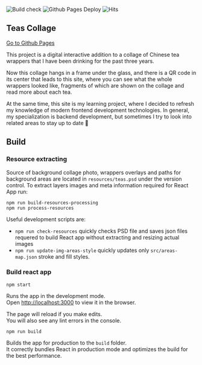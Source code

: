 ![Build check](https://github.com/cardinalby/tea-collage/workflows/Build%20check/badge.svg)
![Github Pages Deploy](https://github.com/cardinalby/tea-collage/workflows/Github%20Pages%20Deploy/badge.svg)
![Hits](https://hits.seeyoufarm.com/api/count/incr/badge.svg?url=https%3A%2F%2Fcardinalby.github.io%2Ftea-collage%2F&count_bg=%2379C83D&title_bg=%23555555&icon=&icon_color=%23E7E7E7&title=visitors&edge_flat=false)

## Teas Collage

[Go to Github Pages](https://cardinalby.github.io/tea-collage)

This project is a digital interactive addition to a collage of Chinese tea wrappers that I have been 
drinking for the past three years.

Now this collage hangs in a frame under the glass, and there is a QR code in its center that leads to this site, where you can see what the whole wrappers looked like, fragments of which are shown on the collage and read more about each tea.

At the same time, this site is my learning project, where I decided to refresh my knowledge of modern frontend development technologies. In general, my specialization is backend development, but sometimes I try to look into related areas to stay up to date 🙂

## Build

### Resource extracting

Source of background collage photo, wrappers overlays and paths for background areas are located in 
`resources/teas.psd` under the version control. 
To extract layers images and meta information required for React App run:

`npm run build-resources-processing`\
`npm run process-resources` 

Useful development scripts are:

* `npm run check-resources` quickly checks PSD file and saves json files requered to build React app 
without extracting and resizing actual images
* `npm run update-img-areas-style` quickly updates only `src/areas-map.json` stroke and fill styles.

### Build react app

`npm start`

Runs the app in the development mode.\
Open [http://localhost:3000](http://localhost:3000) to view it in the browser.

The page will reload if you make edits.\
You will also see any lint errors in the console.

`npm run build`

Builds the app for production to the `build` folder.\
It correctly bundles React in production mode and optimizes the build for the best performance.

